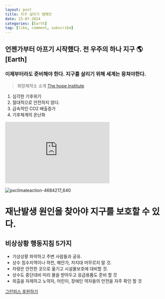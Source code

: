 ```yaml
---
layout: post
title: 지구 살리기 캠페인
date: 15-07-2024
categories: [Earth]
tag: [like, comment, subscribe]
---
```




## 언젠가부터 아프기 시작했다. 전 우주의 하나 지구 🌎 [Earth]

### 이제부터라도 준비해야 한다. 지구를 살리기 위해 세계는 뭉쳐야한다.


> 희망제작소 소개  [The hope Institute](https://makehope.org)
1. 심각한 기후위기
2. 절대적으로 안전하지 않다.
3. 급속적인 CO2 배출증가
4. 기후체계의 온난화


<iframe width="340" height="200" src="https://www.youtube.com/embed/PUZLIPM6cQE" title="2030 한반도 대홍수 시나리오… 지금은 기후비상사태" frameborder="0" allow="accelerometer; autoplay; clipboard-write; encrypted-media; gyroscope; picture-in-picture; web-share" referrerpolicy="strict-origin-when-cross-origin" allowfullscreen></iframe>



![pxclimateaction-4684217_640](_res/pxclimateaction-4684217_640.jpg)

# 재난발생 원인을 찾아야 지구를 보호할 수 있다.

## 비상상황 행동지침 5가지
- 기상상황 파악하고 주변 사람들과 공유.
- 상수 침수지역이나 하천, 해안가, 저지대 머무르지 말 것.
- 차량은 안전한 곳으로 옮기고 시설물보호에 대비할 것.
- 상수도 중단대비 미리 물을 받아두고 응급용품도 준비 할 것
- 외출을 자제하고 노약자, 어린이, 장애인 약자들의 안전을 자주 확인 할 것

[그린피스 후원하기](https://url.kr/zzg8di)


